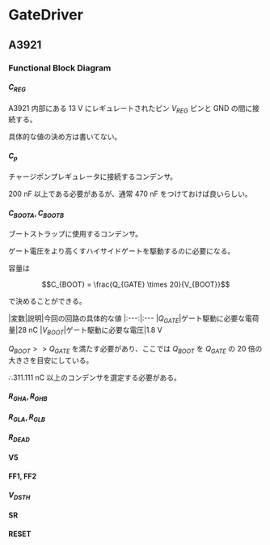 # GateDriver
## A3921

### Functional Block Diagram
#### $C_{REG}$
A3921 内部にある 13 V にレギュレートされたピン $V_{REG}$ ピンと GND の間に接続する。

具体的な値の決め方は書いてない。

#### $C_p$
チャージポンプレギュレータに接続するコンデンサ。

200 nF 以上である必要があるが、通常 470 nF をつけておけば良いらしい。

#### $C_{BOOTA}, C_{BOOTB}$
ブートストラップに使用するコンデンサ。

ゲート電圧をより高くすハイサイドゲートを駆動するのに必要になる。

容量は

$$C_{BOOT} = \frac{Q_{GATE} \times 20}{V_{BOOT}}$$

で決めることができる。

|変数|説明|今回の回路の具体的な値
|:---:|:---
|$Q_{GATE}$|ゲート駆動に必要な電荷量|28 nC
|$V_{BOOT}$|ゲート駆動に必要な電圧|1.8 V

$Q_{BOOT} >> Q_{GATE}$ を満たす必要があり、ここでは $Q_{BOOT}$ を $Q_{GATE}$ の 20 倍の大きさを目安にしている。

∴311.111 nC 以上のコンデンサを選定する必要がある。

#### $R_{GHA}, R_{GHB}$
#### $R_{GLA}, R_{GLB}$
#### $R_{DEAD}$
#### V5
#### FF1, FF2
#### $V_{DSTH}$
#### SR
#### RESET


